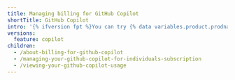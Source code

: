 ```yaml
---
title: Managing billing for GitHub Copilot
shortTitle: GitHub Copilot
intro: '{% ifversion fpt %}You can try {% data variables.product.prodname_copilot_for_individuals %} with a free trial before starting your subscription. You can modify or cancel your subscription at any time.{% endif %}{% ifversion ghec %}You can view your usage of {% data variables.product.prodname_copilot_for_business %}, and learn about how the costs are calculated.{% endif %}'
versions:
  feature: copilot
children:
  - /about-billing-for-github-copilot
  - /managing-your-github-copilot-for-individuals-subscription
  - /viewing-your-github-copilot-usage
---
```


